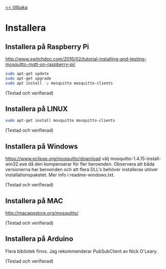 <a href="README.md"><< tillbaka</a>

# Installera

## Installera på Raspberry Pi
http://www.switchdoc.com/2016/02/tutorial-installing-and-testing-mosquitto-mqtt-on-raspberry-pi/

```bash
sudo apt-get update
sudo apt-get upgrade
sudo apt install -y mosquitto mosquitto-clients
```

(Testad och verifierad)

## Installera på LINUX
```bash
sudo apt-get install mosquitto mosquitto-clients
```

(Testad och verifierad)

## Installera på Windows
https://www.eclipse.org/mosquitto/download
välj mosquitto-1.4.15-install-win32.exe då den kompenserar för fler beroenden.
Observera att båda versionerna har beroenden och att flera DLL's behöver installeras utöver installationspaketet. Mer info i readme-windows.txt.

(Testad och verifierad)

## Installera på MAC
http://macappstore.org/mosquitto/

(Testad och verifierad)

## Installera på Arduino
Flera bibliotek finns. Jag rekommenderar PubSubClient av Nick O'Leary.

(Testad och verifierad)
